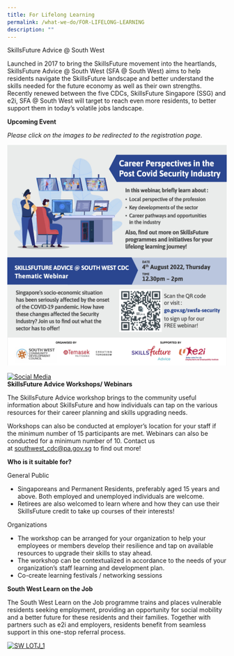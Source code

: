 ```yaml
---
title: For Lifelong Learning
permalink: /what-we-do/FOR-LIFELONG-LEARNING
description: ""
---
```

SkillsFuture Advice @ South West

Launched in 2017 to bring the SkillsFuture movement into the heartlands, SkillsFuture Advice @ South West (SFA @ South West) aims to help residents navigate the SkillsFuture landscape and better understand the skills needed for the future economy as well as their own strengths. Recently renewed between the five CDCs, SkillsFuture Singapore (SSG) and e2i, SFA @ South West will target to reach even more residents, to better support them in today’s volatile jobs landscape.

**Upcoming Event** 

*Please click on the images to be redirected to the registration page.*

[![Security](/images/What%20We%20Do/For%20Lifelong%20Learning/SWCDC_Webinar_JS_4%20Aug%202022_security_SM_FA.jpg)](https://go.gov.sg/swsfa-security)

[![Social Media](https://www.cdc.gov.sg/images/librariesprovider6/what-we-do/skillsfuture/social-media.jpg?sfvrsn=bed89d56_2 "Social Media")](https://qood.com.sg/job-fair/south-west-community-job-fair-at-ayer-rajah)    
**SkillsFuture Advice Workshops/ Webinars**

The SkillsFuture Advice workshop brings to the community useful information about SkillsFuture and how individuals can tap on the various resources for their career planning and skills upgrading needs.

Workshops can also be conducted at employer’s location for your staff if the minimum number of 15 participants are met. Webinars can also be conducted for a minimum number of 10. Contact us at [southwest\_cdc@pa.gov.sg](mailto:southwest_cdc@pa.gov.sg) to find out more!

**Who is it suitable for?**

General Public

*   Singaporeans and Permanent Residents, preferably aged 15 years and above. Both employed and unemployed individuals are welcome.
*   Retirees are also welcomed to learn where and how they can use their SkillsFuture credit to take up courses of their interests!

Organizations

*   The workshop can be arranged for your organization to help your employees or members develop their resilience and tap on available resources to upgrade their skills to stay ahead.
*   The workshop can be contextualized in accordance to the needs of your organization’s staff learning and development plan.
*   Co-create learning festivals / networking sessions  
    

**South West Learn on the Job** 

The South West Learn on the Job programme trains and places vulnerable residents seeking employment, providing an opportunity for social mobility and a better future for these residents and their families. Together with partners such as e2i and employers, residents benefit from seamless support in this one-stop referral process.

[![SW LOTJ_1](https://www.cdc.gov.sg/images/librariesprovider6/what-we-do/skillsfuture/sw-lotj_1.jpg?sfvrsn=30e7ba06_3 "SW LOTJ_1")](https://www.cdc.gov.sg/images/librariesprovider6/what-we-do/skillsfuture/sw-lotj_1.jpg?sfvrsn=30e7ba06_3)